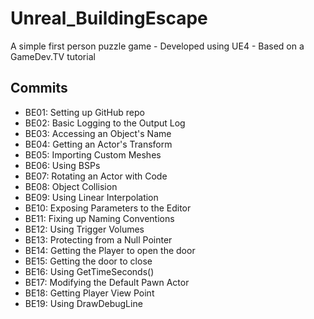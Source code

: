 # Unreal_BuildingEscape
A simple first person puzzle game - Developed using UE4 - Based on a GameDev.TV tutorial

## Commits
* BE01: Setting up GitHub repo
* BE02: Basic Logging to the Output Log
* BE03: Accessing an Object's Name
* BE04: Getting an Actor's Transform
* BE05: Importing Custom Meshes
* BE06: Using BSPs
* BE07: Rotating an Actor with Code
* BE08: Object Collision
* BE09: Using Linear Interpolation
* BE10: Exposing Parameters to the Editor
* BE11: Fixing up Naming Conventions
* BE12: Using Trigger Volumes
* BE13: Protecting from a Null Pointer
* BE14: Getting the Player to open the door
* BE15: Getting the door to close
* BE16: Using GetTimeSeconds()
* BE17: Modifying the Default Pawn Actor
* BE18: Getting Player View Point
* BE19: Using DrawDebugLine